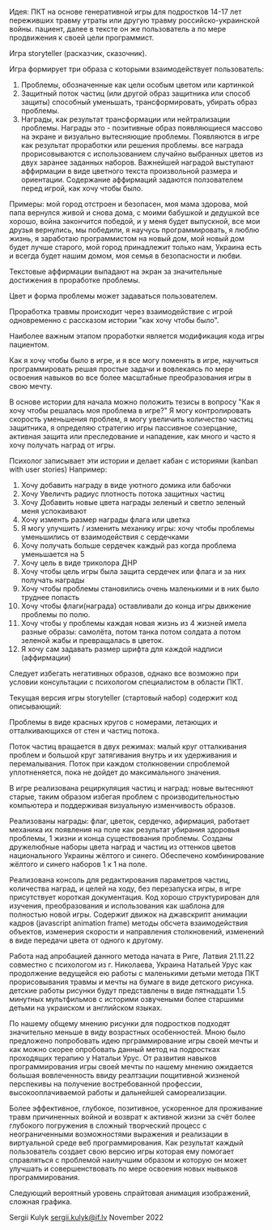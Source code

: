 Идея: ПКТ на основе генеративной игры для подростков 14-17 лет переживших травму утраты или другую травму российско-украинской войны.
пациент, далее в тексте он же пользователь а по мере продвижения к своей цели программист.

Игра storyteller (расказчик, сказочник). 

Игра формирует три образа с которыми взаимодействует пользователь: 
1. Проблемы, обозначенные как цели особым цветом или картинкой
2. Защитный поток частиц (или другой образ защитника или способ защиты) способный уменьшать, трансформировать, убирать образ проблемы.
3. Награды, как результат трансформации или нейтрализации проблемы. Награды это - позитивные образ появляющиеся массово на экране и визуально вытесняющие проблемы.
Появляются в игре как результат проработки или решения проблемы. все награда прорисовываются с использованием случайно выбранных цветов из двух заранее заданных наборов.
Важнейшей наградой выступают аффирмации в виде цветного текста произвольной размера и ориентации.
Содержание аффирмаций задаются ползователем перед игрой, как хочу чтобы было. 

Примеры: мой город отстроен и безопасен, моя мама здорова, мой папа вернулся живой и снова дома, с моими бабушкой и дедушкой все хорошо, война закончится победой, и у меня будет выпускной, все мои друзья вернулись, мы победили, я научусь программировать, я люблю жизнь, я заработаю программистом на новый дом, мой новый дом будет лучше старого, мой город принадлежит только нам, Украина есть и всегда будет нашим домом, моя семья в безопасности и любви.

Текстовые аффирмации выпадают на экран за значительные достижения в проработке проблемы. 

Цвет и форма проблемы может задаваться пользователем.

Проработка травмы происходит через взаимодействие с игрой одновременно с рассказом истории "как хочу чтобы было".

Наиболее важным этапом проработки является модификация кода игры пациентом.

Как я хочу чтобы было в игре, и я все могу поменять в игре, научиться программировать решая простые задачи и вовлекаясь по мере освоения навыков во все более масштабные преобразования игры в свою мечту.

В основе истории для начала можно положить тезисы в вопросу "Как я хочу чтобы решалась моя проблема в игре?"
Я могу контролировать скорость уменьшения проблем, 
я могу увеличить количество частиц защитника, 
я определяю стратегию игры пассивное созерцание, активная защита или преследование и нападение, 
как много и часто я хочу получать наград от игры.

Психолог записывает эти истории и делает кабан с историями (kanban with user stories)
Например: 
1. Хочу добавить награду в виде уютного домика или бабочки
2. Хочу Увеличть радиус плотность потока защитных частиц 
3. Хочу Добавить новые цвета награды зеленый и светло зеленый меня успокаивают 
4. Хочу изменть размер награды флага или цветка 
5. Я могу улучшить / изменить механику игры: хочу чтобы проблемы уменьшились от взаимодействия с сердечками
6. Хочу получать больше сердечек каждый раз когда проблема уменьшается на 5
7. Хочу цель в виде триколора ДНР
8. Хочу чтобы цель игры была защита сердечек или флага и за них получать награды
9. Хочу чтобы проблемы становились очень маленькими и в них было труднее попасть
10. Хочу чтобы флаги(награда) оставливали до конца игры движение проблемы по полю.
11. Хочу чтобы у проблемы каждая новая жизнь из 4 жизней имела разные образы: самолёта, потом танка потом солдата а потом зеленой жабы и превращалась в цветок.
12. Я хочу сам задавать размер шрифта для каждой надписи (аффирмации)

Следует избегать негативных образов, однако все возможно при условии консультации с психологом специалистом в области ПКТ.

Текущая версия игры storyteller (стартовый набор) содержит код описывающий: 

Проблемы в виде красных кругов с номерами, летающих и отталкивающихся от стен и частиц потока.

Поток частиц вращается в двух режимах: малый круг отталкивания проблем и большой круг затягивания внутрь и их удерживания и перемалывания.
Поток при каждом столкновении спроблемой уплотненяется, пока не дойдет до максимального значения. 

В игре реализована рециркуляция частиц и наград: новые вытесняют старые, таким образом избегая проблем с производительностью компьютера и поддерживая визуальную изменчивость образов.

Реализованы награды: флаг, цветок,  сердечко, афирмация, работает механика их появления на поле как результат убирания здоровья проблемы, 1 жизни и конца существования проблемы.
Созданы дружелюбные наборы цвета наград и частиц из оттенков цветов национального Украины жёлтого и синего. 
Обеспечено комбинирование жёлтого и синего наборов 1 к 1 на поле.

Реализована консоль для редактирования параметров частиц, количества наград, и целей на ходу, без перезапуска игры, в игре присутствует короткая документация.
Код хорошо структурирован для изучения, преобразования и использования как шаблона для полностью новой игры. Содержит движок на джавскрипт анимации кадров (javascript animation frame)  методы обсчета взаимодействия объектов, изменерия скорости и направления столкновений, изменений в виде передачи цвета от одного к другому.

Работа над апробацией данного метода начата в Риге, Латвия 21.11.22  совместно с психологом из г. Николаева, Украина Натальей Урус как продолжение ведущейся ею работы с маленькими детьми метода ПКТ прорисовывания травмы и мечты на бумаге в виде детского рисунка. детские работы рисунки будут представлены в виде пятнадцати 1.5 минутных мультфильмов с историми озвучеными более старшими детьми на украиском и английском языках.

По нашему общему мнению рисунки для подростков подходят значительно меньше в виду возрастных особенностей.
Мною было предложено попробовать идею прграммирование игры своей мечты и как можно скорее опробовать данный метод на подростках проходящих терапию у Натальи Урус. От развития навыков программирования игры своей мечты по нашему мнению ожидается большая вовлеченность ввиду реалтзации пощитивной жизненой перспекивы на получение востребованной  профессии, высокооплачиваемой работы и дальнейшей самореализации.

Более эффективное, глубокое, позитивное, ускоренное для проживание травм причиненных войной и возврат к активной жизни за счёт более глубокого погружения в сложный творческий процесс с неограниченными возможностями выражения и реализации в виртуальной среде веб программирования.
Как результат каждый пользователь создает свою версию игры которая ему помогает справляться с проблемой наилучшим образом и которую он может улучшать и совершенствовать по мере освоения новых нывыков программирования.

Следующий вероятный уровень спрайтовая анимация изображений, сложная графика.

Sergii Kulyk
sergii.kulyk@if.lv
November 2022
